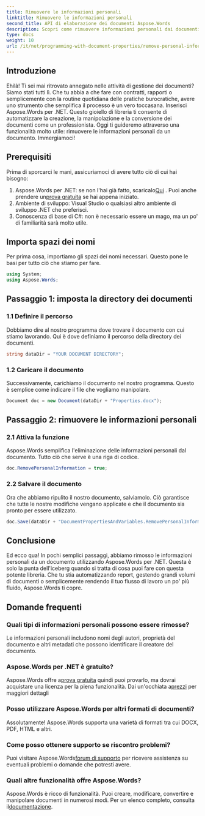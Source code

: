 ```yaml
---
title: Rimuovere le informazioni personali
linktitle: Rimuovere le informazioni personali
second_title: API di elaborazione dei documenti Aspose.Words
description: Scopri come rimuovere informazioni personali dai documenti utilizzando Aspose.Words per .NET con questa guida passo passo. Semplifica la gestione dei documenti.
type: docs
weight: 10
url: /it/net/programming-with-document-properties/remove-personal-information/
---
```

## Introduzione

Ehilà! Ti sei mai ritrovato annegato nelle attività di gestione dei documenti? Siamo stati tutti lì. Che tu abbia a che fare con contratti, rapporti o semplicemente con la routine quotidiana delle pratiche burocratiche, avere uno strumento che semplifica il processo è un vero toccasana. Inserisci Aspose.Words per .NET. Questo gioiello di libreria ti consente di automatizzare la creazione, la manipolazione e la conversione dei documenti come un professionista. Oggi ti guideremo attraverso una funzionalità molto utile: rimuovere le informazioni personali da un documento. Immergiamoci!

## Prerequisiti

Prima di sporcarci le mani, assicuriamoci di avere tutto ciò di cui hai bisogno:

1.  Aspose.Words per .NET: se non l'hai già fatto, scaricalo[Qui](https://releases.aspose.com/words/net/) . Puoi anche prendere un[prova gratuita](https://releases.aspose.com/) se hai appena iniziato.
2. Ambiente di sviluppo: Visual Studio o qualsiasi altro ambiente di sviluppo .NET che preferisci.
3. Conoscenza di base di C#: non è necessario essere un mago, ma un po' di familiarità sarà molto utile.

## Importa spazi dei nomi

Per prima cosa, importiamo gli spazi dei nomi necessari. Questo pone le basi per tutto ciò che stiamo per fare.

```csharp
using System;
using Aspose.Words;
```

## Passaggio 1: imposta la directory dei documenti

### 1.1 Definire il percorso

Dobbiamo dire al nostro programma dove trovare il documento con cui stiamo lavorando. Qui è dove definiamo il percorso della directory dei documenti.

```csharp
string dataDir = "YOUR DOCUMENT DIRECTORY";
```

### 1.2 Caricare il documento

Successivamente, carichiamo il documento nel nostro programma. Questo è semplice come indicare il file che vogliamo manipolare.

```csharp
Document doc = new Document(dataDir + "Properties.docx");
```

## Passaggio 2: rimuovere le informazioni personali

### 2.1 Attiva la funzione

Aspose.Words semplifica l'eliminazione delle informazioni personali dal documento. Tutto ciò che serve è una riga di codice.

```csharp
doc.RemovePersonalInformation = true;
```

### 2.2 Salvare il documento

Ora che abbiamo ripulito il nostro documento, salviamolo. Ciò garantisce che tutte le nostre modifiche vengano applicate e che il documento sia pronto per essere utilizzato.

```csharp
doc.Save(dataDir + "DocumentPropertiesAndVariables.RemovePersonalInformation.docx");
```

## Conclusione

Ed ecco qua! In pochi semplici passaggi, abbiamo rimosso le informazioni personali da un documento utilizzando Aspose.Words per .NET. Questa è solo la punta dell'iceberg quando si tratta di cosa puoi fare con questa potente libreria. Che tu stia automatizzando report, gestendo grandi volumi di documenti o semplicemente rendendo il tuo flusso di lavoro un po' più fluido, Aspose.Words ti copre.

## Domande frequenti

### Quali tipi di informazioni personali possono essere rimosse?

Le informazioni personali includono nomi degli autori, proprietà del documento e altri metadati che possono identificare il creatore del documento.

### Aspose.Words per .NET è gratuito?

 Aspose.Words offre a[prova gratuita](https://releases.aspose.com/) quindi puoi provarlo, ma dovrai acquistare una licenza per la piena funzionalità. Dai un'occhiata a[prezzi](https://purchase.aspose.com/buy) per maggiori dettagli

### Posso utilizzare Aspose.Words per altri formati di documenti?

Assolutamente! Aspose.Words supporta una varietà di formati tra cui DOCX, PDF, HTML e altri. 

### Come posso ottenere supporto se riscontro problemi?

 Puoi visitare Aspose.Words[forum di supporto](https://forum.aspose.com/c/words/8) per ricevere assistenza su eventuali problemi o domande che potresti avere.

### Quali altre funzionalità offre Aspose.Words?

Aspose.Words è ricco di funzionalità. Puoi creare, modificare, convertire e manipolare documenti in numerosi modi. Per un elenco completo, consulta il[documentazione](https://reference.aspose.com/words/net/).
